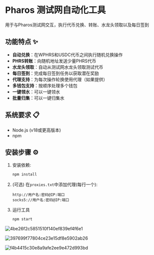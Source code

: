 # Pharos 测试网自动化工具

用于与Pharos测试网交互，执行代币兑换、转账、水龙头领取以及每日签到

## 功能特点 ✨

- **自动兑换**：在WPHRS和USDC代币之间执行随机兑换操作
- **PHRS转账**：向随机地址发送少量PHRS代币
- **水龙头领取**：自动从测试网水龙头领取测试代币
- **每日签到**：完成每日签到任务以获取潜在奖励
- **代理支持**：为每次操作轮换使用代理（如果提供）
- **多钱包支持**：按顺序处理多个钱包
- **一键领水**：可以一键领水
- **批量归集**：可以一键归集水

## 系统要求 📋

- Node.js (v18或更高版本)
- npm

## 安装步骤 ⚙️

1. 安装依赖:
   ```bash
   npm install
   ```
2. (可选) 在`proxies.txt`中添加代理(每行一个):
   ```
   http://用户名:密码@IP:端口
   socks5://用户名:密码@IP:端口
   ```
3. 运行工具
   ```bash
   npm start
   ```

![4be26f2c5851510f140ef839ef4f6e1](https://github.com/user-attachments/assets/0b35e2cf-ac7a-4f2a-9136-5a723c8ce06b)

![397699f77804ce23e15df8e5902ab26](https://github.com/user-attachments/assets/7f7e0ea6-ced9-42eb-8a54-c09de76e3f6f)

![f4b4415c30e8a9afe2ee9e472d993bd](https://github.com/user-attachments/assets/2912a0f0-5363-4218-be56-2b15ef5e6579)
